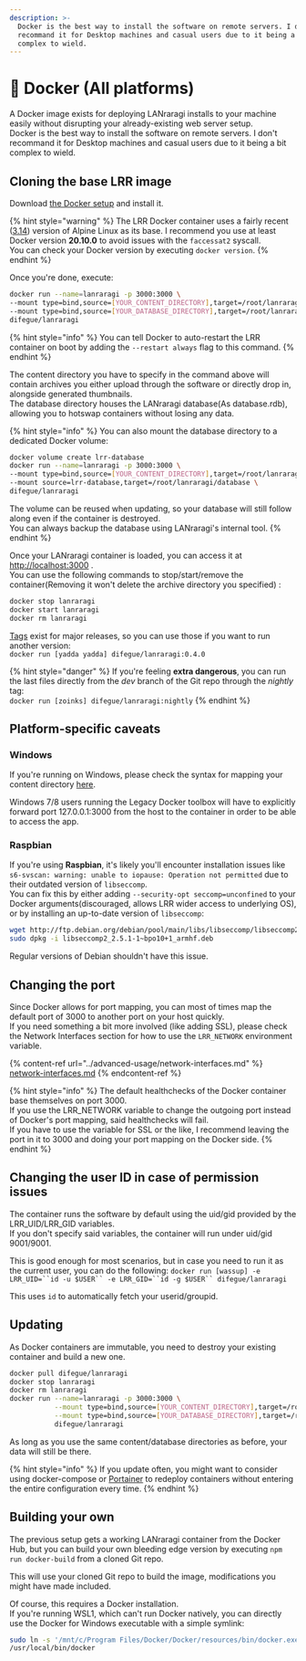 ```yaml
---
description: >-
  Docker is the best way to install the software on remote servers. I don't
  recommand it for Desktop machines and casual users due to it being a bit
  complex to wield.
---
```


# 🐳 Docker (All platforms)

A Docker image exists for deploying LANraragi installs to your machine easily without disrupting your already-existing web server setup.  
Docker is the best way to install the software on remote servers. I don't recommand it for Desktop machines and casual users due to it being a bit complex to wield.

## Cloning the base LRR image

Download [the Docker setup](https://www.docker.com/products/docker) and install it.  

{% hint style="warning" %}
The LRR Docker container uses a fairly recent ([3.14](https://alpinelinux.org/posts/Alpine-3.14.0-released.html)) version of Alpine Linux as its base. I recommend you use at least Docker version **20.10.0** to avoid issues with the `faccessat2` syscall.  
You can check your Docker version by executing `docker version`. 
{% endhint %}

Once you're done, execute:
```bash
docker run --name=lanraragi -p 3000:3000 \
--mount type=bind,source=[YOUR_CONTENT_DIRECTORY],target=/root/lanraragi/content \
--mount type=bind,source=[YOUR_DATABASE_DIRECTORY],target=/root/lanraragi/database \
difegue/lanraragi
```
{% hint style="info" %}
You can tell Docker to auto-restart the LRR container on boot by adding the `--restart always` flag to this command.
{% endhint %}

The content directory you have to specify in the command above will contain archives you either upload through the software or directly drop in, alongside generated thumbnails.  
The database directory houses the LANraragi database(As database.rdb), allowing you to hotswap containers without losing any data.

{% hint style="info" %}
You can also mount the database directory to a dedicated Docker volume:

```bash
docker volume create lrr-database
docker run --name=lanraragi -p 3000:3000 \
--mount type=bind,source=[YOUR_CONTENT_DIRECTORY],target=/root/lanraragi/content \
--mount source=lrr-database,target=/root/lanraragi/database \
difegue/lanraragi
```

The volume can be reused when updating, so your database will still follow along even if the container is destroyed.  
You can always backup the database using LANraragi's internal tool.
{% endhint %}

Once your LANraragi container is loaded, you can access it at [http://localhost:3000](http://localhost:3000) .  
You can use the following commands to stop/start/remove the container(Removing it won't delete the archive directory you specified) :

```bash
docker stop lanraragi
docker start lanraragi
docker rm lanraragi
```

[Tags](https://hub.docker.com/r/difegue/lanraragi/tags/) exist for major releases, so you can use those if you want to run another version:\
`docker run [yadda yadda] difegue/lanraragi:0.4.0`

{% hint style="danger" %}
If you're feeling **extra dangerous**, you can run the last files directly from the _dev_ branch of the Git repo through the _nightly_ tag:\
`docker run [zoinks] difegue/lanraragi:nightly`
{% endhint %}

## Platform-specific caveats

### Windows
If you're running on Windows, please check the syntax for mapping your content directory [here](https://docs.docker.com/docker-for-windows/#shared-drives).

Windows 7/8 users running the Legacy Docker toolbox will have to explicitly forward port 127.0.0.1:3000 from the host to the container in order to be able to access the app.
### Raspbian 

If you're using **Raspbian**, it's likely you'll encounter installation issues like `s6-svscan: warning: unable to iopause: Operation not permitted` due to their outdated version of `libseccomp`.  
You can fix this by either adding `--security-opt seccomp=unconfined` to your Docker arguments(discouraged, allows LRR wider access to underlying OS), or by installing an up-to-date version of `libseccomp`:  

```bash
wget http://ftp.debian.org/debian/pool/main/libs/libseccomp/libseccomp2_2.5.1-1~bpo10+1_armhf.deb
sudo dpkg -i libseccomp2_2.5.1-1~bpo10+1_armhf.deb
```

Regular versions of Debian shouldn't have this issue.

## Changing the port

Since Docker allows for port mapping, you can most of times map the default port of 3000 to another port on your host quickly.  
If you need something a bit more involved (like adding SSL), please check the Network Interfaces section for how to use the `LRR_NETWORK` environment variable.

{% content-ref url="../advanced-usage/network-interfaces.md" %}
[network-interfaces.md](../advanced-usage/network-interfaces.md)
{% endcontent-ref %}

{% hint style="info" %}
The default healthchecks of the Docker container base themselves on port 3000.  
If you use the LRR\_NETWORK variable to change the outgoing port instead of Docker's port mapping, said healthchecks will fail.  
If you have to use the variable for SSL or the like, I recommend leaving the port in it to 3000 and doing your port mapping on the Docker side.
{% endhint %}

## Changing the user ID in case of permission issues

The container runs the software by default using the uid/gid provided by the LRR\_UID/LRR\_GID variables.  
If you don't specify said variables, the container will run under uid/gid 9001/9001.

This is good enough for most scenarios, but in case you need to run it as the current user, you can do the following: `docker run [wassup] -e LRR_UID=``id -u $USER`` -e LRR_GID=``id -g $USER`` difegue/lanraragi`

This uses `id` to automatically fetch your userid/groupid.

## Updating

As Docker containers are immutable, you need to destroy your existing container and build a new one.

```bash
docker pull difegue/lanraragi
docker stop lanraragi
docker rm lanraragi
docker run --name=lanraragi -p 3000:3000 \
           --mount type=bind,source=[YOUR_CONTENT_DIRECTORY],target=/root/lanraragi/content \
           --mount type=bind,source=[YOUR_DATABASE_DIRECTORY],target=/root/lanraragi/database \
           difegue/lanraragi
```

As long as you use the same content/database directories as before, your data will still be there.

{% hint style="info" %}
If you update often, you might want to consider using docker-compose or [Portainer](https://portainer.io) to redeploy containers without entering the entire configuration every time.
{% endhint %}

## Building your own

The previous setup gets a working LANraragi container from the Docker Hub, but you can build your own bleeding edge version by executing `npm run docker-build` from a cloned Git repo.

This will use your cloned Git repo to build the image, modifications you might have made included.

Of course, this requires a Docker installation.  
If you're running WSL1, which can't run Docker natively, you can directly use the Docker for Windows executable with a simple symlink:

```bash
sudo ln -s '/mnt/c/Program Files/Docker/Docker/resources/bin/docker.exe' \
/usr/local/bin/docker
```
